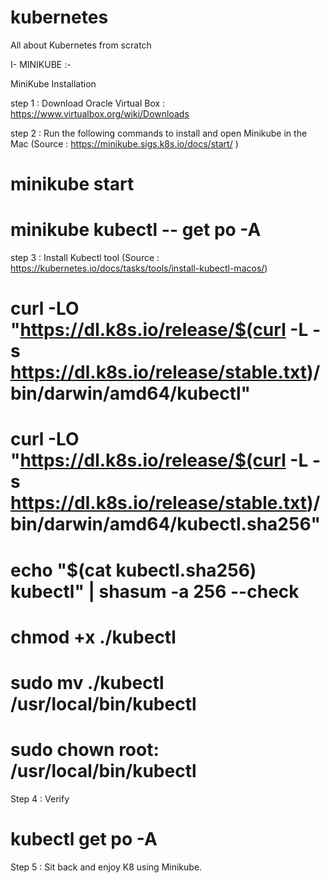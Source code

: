 # kubernetes
All about Kubernetes from scratch

I- MINIKUBE :-

MiniKube Installation

step 1 : 
Download Oracle Virtual Box : https://www.virtualbox.org/wiki/Downloads

step 2 : 
Run the following commands to install and open Minikube in the Mac 
(Source : https://minikube.sigs.k8s.io/docs/start/ )

# minikube start
# minikube kubectl -- get po -A

step 3 :
Install Kubectl tool 
(Source : https://kubernetes.io/docs/tasks/tools/install-kubectl-macos/)
 
   # curl -LO "https://dl.k8s.io/release/$(curl -L -s https://dl.k8s.io/release/stable.txt)/bin/darwin/amd64/kubectl"
   # curl -LO "https://dl.k8s.io/release/$(curl -L -s https://dl.k8s.io/release/stable.txt)/bin/darwin/amd64/kubectl.sha256"
   # echo "$(cat kubectl.sha256)  kubectl" | shasum -a 256 --check
   # chmod +x ./kubectl
   # sudo mv ./kubectl /usr/local/bin/kubectl
   # sudo chown root: /usr/local/bin/kubectl
   
Step 4 : 
Verify 

# kubectl get po -A
 
 Step 5 : 
 Sit back and enjoy K8 using Minikube.
